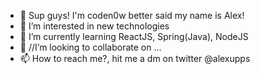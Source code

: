 - 👋 Sup guys! I'm coden0w better said my name is Alex!
- 👀 I’m interested in new technologies
- 🌱 I’m currently learning ReactJS, Spring(Java), NodeJS
- 💞️ //I’m looking to collaborate on ...
- 📫 How to reach me?, hit me a dm on twitter @alexupps

<!---
coden0w/coden0w is a ✨ special ✨ repository because its `README.md` (this file) appears on your GitHub profile.
You can click the Preview link to take a look at your changes.
--->

